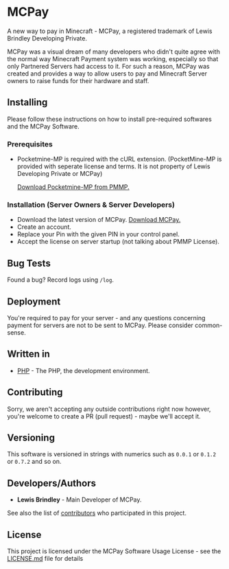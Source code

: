 # MCPay
A new way to pay in Minecraft - MCPay, a registered trademark of Lewis Brindley Developing Private.

MCPay was a visual dream of many developers who didn't quite agree with the normal way Minecraft Payment system was working, especially so that only Partnered Servers had access to it. For such a reason, MCPay was created and provides a way to allow users to pay and Minecraft Server owners to raise funds for their hardware and staff.

## Installing

Please follow these instructions on how to install pre-required softwares and the MCPay Software.

### Prerequisites

  - Pocketmine-MP is required with the cURL extension. (PocketMine-MP is provided with seperate license and terms. It is not property of Lewis Developing Private or MCPay)
  
    [Download Pocketmine-MP from PMMP.](https://github.com/pmmp/PocketMine-MP)

### Installation (Server Owners & Server Developers)

  - Download the latest version of MCPay.
    [Download MCPay.](https://github.com/VGDevelopment/MCPay/releases)
  - Create an account.
  - Replace your Pin with the given PIN in your control panel.
  - Accept the license on server startup (not talking about PMMP License).

## Bug Tests

Found a bug? Record logs using `/log`.

## Deployment

You're required to pay for your server - and any questions concerning payment for servers are not to be sent to MCPay. Please consider common-sense.

## Written in

  - [PHP](http://php.net/) - The PHP, the development environment.

## Contributing

Sorry, we aren't accepting any outside contributions right now however, you're welcome to create a PR (pull request) - maybe we'll accept it.

## Versioning

This software is versioned in strings with numerics such as `0.0.1` or `0.1.2` or `0.7.2` and so on. 

## Developers/Authors

  - **Lewis Brindley** - Main Developer of MCPay.

See also the list of [contributors](https://github.com/your/project/contributors) who participated in this project.

## License

This project is licensed under the MCPay Software Usage License - see the [LICENSE.md](LICENSE.md) file for details